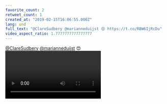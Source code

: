 ```yaml
---
favorite_count: 2
retweet_count: 1
created_at: "2019-02-15T16:06:55.000Z"
lang: und
full_text: "@ClareSudbery @marianneduijst 😍 https://t.co/RBW6IjRcDu"
video_aspect_ratio: 1.7777777777777777
---
```


[@ClareSudbery](https://twitter.com/ClareSudbery)
[@marianneduijst](https://twitter.com/marianneduijst) 😍
![Embedded Video](https://twitter-media-coderbyheart.s3.eu-north-1.amazonaws.com/1096440729046519809-DzdXBodX0AA565h.mp4)
